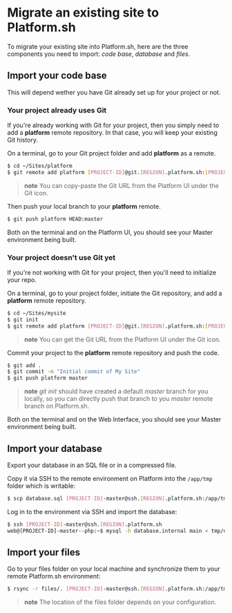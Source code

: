 # Migrate an existing site to Platform.sh

To migrate your existing site into Platform.sh, here are the three
components you need to import: *code base*, *database* and *files*.

## Import your code base

This will depend wether you have Git already set up for your project or
not.

### Your project already uses Git

If you're already working with Git for your project, then you simply
need to add a **platform** remote repository. In that case, you will
keep your existing Git history.

On a terminal, go to your Git project folder and add **platform** as a
remote.

```bash
$ cd ~/Sites/platform
$ git remote add platform [PROJECT-ID]@git.[REGION].platform.sh:[PROJECT-ID].git
```

> **note**
> You can copy-paste the Git URL from the Platform UI under the Git icon.

Then push your local branch to your **platform** remote.

```bash
$ git push platform HEAD:master
```

Both on the terminal and on the Platform UI, you should see your Master
environment being built.

### Your project doesn't use Git yet

If you're not working with Git for your project, then you'll need to
initialize your repo.

On a terminal, go to your project folder, initiate the Git repository,
and add a **platform** remote repository.

```bash
$ cd ~/Sites/mysite
$ git init
$ git remote add platform [PROJECT-ID]@git.[REGION].platform.sh:[PROJECT-ID].git
```

> **note**
> You can get the Git URL from the Platform UI under the Git icon.

Commit your project to the **platform** remote repository and push the
code.

```bash
$ git add .
$ git commit -m "Initial commit of My Site"
$ git push platform master
```

> **note**
> *git init* should have created a default *master* branch for you locally, so you can directly push that branch to you *master* remote branch on Platform.sh.

Both on the terminal and on the Web Interface, you should see your Master
environment being built.

## Import your database

Export your database in an SQL file or in a compressed file.

Copy it via SSH to the remote environment on Platform into the
`/app/tmp` folder which is writable:

```bash
$ scp database.sql [PROJECT-ID]-master@ssh.[REGION].platform.sh:/app/tmp
```

Log in to the environment via SSH and import the database:

```bash
$ ssh [PROJECT-ID]-master@ssh.[REGION].platform.sh
web@[PROJECT-ID]-master--php:~$ mysql -h database.internal main < tmp/database.sql
```

## Import your files

Go to your files folder on your local machine and synchronize them to
your remote Platform.sh environment:

```bash
$ rsync -r files/. [PROJECT-ID]-master@ssh.[REGION].platform.sh:/app/tmp/
```

> **note**
> The location of the files folder depends on your configuration.
